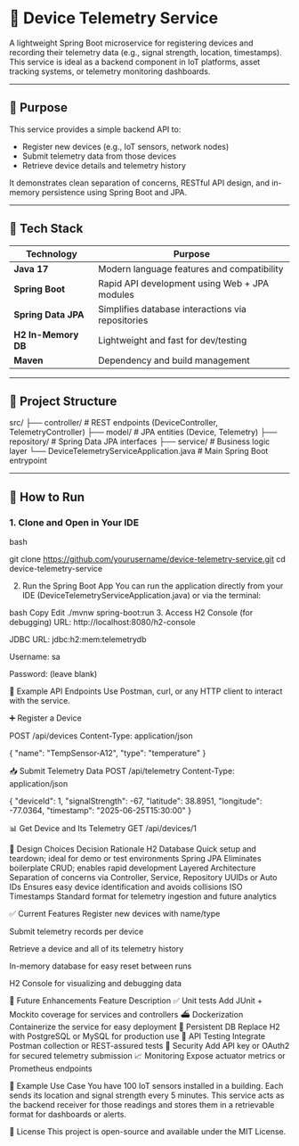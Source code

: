 # 📡 Device Telemetry Service

A lightweight Spring Boot microservice for registering devices and recording their telemetry data (e.g., signal strength, location, timestamps). This service is ideal as a backend component in IoT platforms, asset tracking systems, or telemetry monitoring dashboards.

---

## 🎯 Purpose

This service provides a simple backend API to:
- Register new devices (e.g., IoT sensors, network nodes)
- Submit telemetry data from those devices
- Retrieve device details and telemetry history

It demonstrates clean separation of concerns, RESTful API design, and in-memory persistence using Spring Boot and JPA.

---

## 🧰 Tech Stack

| Technology        | Purpose                                         |
|-------------------|--------------------------------------------------|
| **Java 17**        | Modern language features and compatibility      |
| **Spring Boot**    | Rapid API development using Web + JPA modules   |
| **Spring Data JPA**| Simplifies database interactions via repositories |
| **H2 In-Memory DB**| Lightweight and fast for dev/testing            |
| **Maven**          | Dependency and build management                 |

---

## 📁 Project Structure

src/
├── controller/ # REST endpoints (DeviceController, TelemetryController)
├── model/ # JPA entities (Device, Telemetry)
├── repository/ # Spring Data JPA interfaces
├── service/ # Business logic layer
└── DeviceTelemetryServiceApplication.java # Main Spring Boot entrypoint


---

## 🚀 How to Run

### 1. Clone and Open in Your IDE

bash

git clone https://github.com/yourusername/device-telemetry-service.git
cd device-telemetry-service

2. Run the Spring Boot App
You can run the application directly from your IDE (DeviceTelemetryServiceApplication.java) or via the terminal:

bash
Copy
Edit
./mvnw spring-boot:run
3. Access H2 Console (for debugging)
URL: http://localhost:8080/h2-console

JDBC URL: jdbc:h2:mem:telemetrydb

Username: sa

Password: (leave blank)

📡 Example API Endpoints
Use Postman, curl, or any HTTP client to interact with the service.

➕ Register a Device

POST /api/devices
Content-Type: application/json

{
  "name": "TempSensor-A12",
  "type": "temperature"
}

📥 Submit Telemetry Data
POST /api/telemetry
Content-Type: application/json

{
  "deviceId": 1,
  "signalStrength": -67,
  "latitude": 38.8951,
  "longitude": -77.0364,
  "timestamp": "2025-06-25T15:30:00"
}

📊 Get Device and Its Telemetry
GET /api/devices/1

🧠 Design Choices
Decision	Rationale
H2 Database	Quick setup and teardown; ideal for demo or test environments
Spring JPA	Eliminates boilerplate CRUD; enables rapid development
Layered Architecture	Separation of concerns via Controller, Service, Repository
UUIDs or Auto IDs	Ensures easy device identification and avoids collisions
ISO Timestamps	Standard format for telemetry ingestion and future analytics

✅ Current Features
Register new devices with name/type

Submit telemetry records per device

Retrieve a device and all of its telemetry history

In-memory database for easy reset between runs

H2 Console for visualizing and debugging data

🔭 Future Enhancements
Feature	Description
✅ Unit tests	Add JUnit + Mockito coverage for services and controllers
⛴️ Dockerization	Containerize the service for easy deployment
💾 Persistent DB	Replace H2 with PostgreSQL or MySQL for production use
🧪 API Testing	Integrate Postman collection or REST-assured tests
🔐 Security	Add API key or OAuth2 for secured telemetry submission
📈 Monitoring	Expose actuator metrics or Prometheus endpoints


🧪 Example Use Case
You have 100 IoT sensors installed in a building. Each sends its location and signal strength every 5 minutes.
This service acts as the backend receiver for those readings and stores them in a retrievable format for dashboards or alerts.

📄 License
This project is open-source and available under the MIT License.
